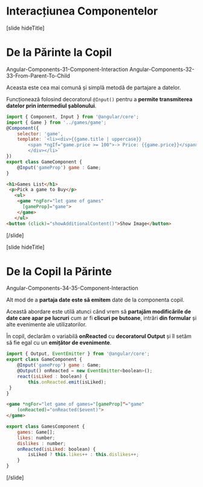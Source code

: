 # Interacțiunea Componentelor

[slide hideTitle]

# De la Părinte la Copil

Angular-Components-31-Component-Interaction
Angular-Components-32-33-From-Parent-To-Child

Aceasta este cea mai comună și simplă metodă de partajare a datelor.

Funcționează folosind decoratorul `@Input()` pentru a **permite transmiterea datelor prin intermediul șablonului**. 

```js
import { Component, Input } from '@angular/core';
import { Game } from '../games/game';
@Component({
    selector: 'game',
    template: `<li><div>{{game.title | uppercase}}
        <span *ngIf="game.price >= 100">-> Price: {{game.price}}</span>
        </div></li>`
})
export class GameComponent {
    @Input('gameProp') game : Game;
}
```

```html
<h1>Games List</h1>
 <p>Pick a game to Buy</p>
   <ul>
	<game *ngFor="let game of games" 
	  [gameProp]="game">
	</game>
   </ul>
<button (click)="showAdditionalContent()">Show Image</button>
```

[/slide]

[slide hideTitle]

# De la Copil la Părinte

Angular-Components-34-35-Component-Interaction

Alt mod de a **partaja date este să emitem** date de la componenta copil. 

Această abordare este utilă atunci când vrem să **partajăm modificările de date care apar pe lucruri** cum ar fi **clicuri pe butoane**, intrări **din formular** și alte evenimente ale utilizatorilor.

În copil, declarăm o variabilă **onReacted** cu **decoratorul Output** și îl setăm să fie egal cu un **emițător de evenimente**.

```js
import { Output, EventEmitter } from '@angular/core';
export class GameComponent {
    @Input('gameProp') game : Game;
    @Output() onReacted = new EventEmitter<boolean>();
    react(isLiked : boolean) {
        this.onReacted.emit(isLiked); 
 } 
}
```

```html
<game *ngFor="let game of games="[gameProp]"="game"    	 
    (onReacted)="onReacted($event)">
</game>
```

```js
export class GamesComponent {
    games: Game[];
    likes: number;
    dislikes : number;
    onReacted(isLiked: boolean) {
        isLiked ? this.likes++ : this.dislikes++;
    }
}
```

[/slide]



